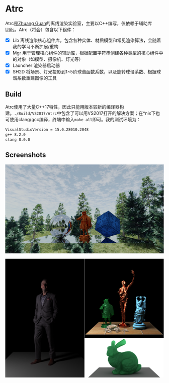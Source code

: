 # Atrc

Atrc是[Zhuang Guan](https://github.com/AirGuanZ)的离线渲染实验室，主要以C++编写，仅依赖于辅助库[Utils](https://github.com/AirGuanZ/Utils)。Atrc（将会）包含以下组件：

- [x] Lib 离线渲染核心组件库，包含各种实体、材质模型和常见渲染算法，会随着我的学习不断扩展/重构
- [x] Mgr 用于管理核心组件的辅助库，根据配置字符串创建各种类型的核心组件中的对象（如模型、摄像机、灯光等）
- [x] Launcher 渲染器启动器
- [x] SH2D 将场景、灯光投影到1~5阶球谐函数系数，以及旋转球谐系数、根据球谐系数重建图像的工具

## Build

Atrc使用了大量C++17特性，因此只能用版本较新的编译器构建。`./Build/VS2017/Atrc`中包含了可以用VS2017打开的解决方案；在*nix下也可使用clang/gcc编译，终端中输入`make all`即可。我的测试环境为：

```
VisualStudioVersion = 15.0.28010.2048
g++ 8.2.0
clang 8.0.0
```

## Screenshots

![SS1](./Diary/1920x1080/30_2018_12_07_TriangleMirror.png)

![SS2](./Diary/Misc/2018_12_25_ShowTime.png)
